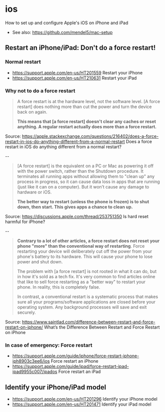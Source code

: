 # ios
How to set up and configure Apple's iOS on iPhone and iPad
- See also: https://github.com/mendel5/mac-setup

## Restart an iPhone/iPad: Don't do a force restart!
### Normal restart
- https://support.apple.com/en-us/HT201559 Restart your iPhone
- https://support.apple.com/en-us/HT210631 Restart your iPad

### Why not to do a force restart

> A force restart is at the hardware level, not the software level. \[A force restart] does nothing more than cut the power and turn the device back on again.
>
> **This means that \[a force restart] doesn't clear any caches or reset anything. A regular restart actually does more than a force restart.**

Source: https://apple.stackexchange.com/questions/216402/does-a-force-restart-in-ios-do-anything-different-from-a-normal-restart Does a force restart in iOS do anything different from a normal restart?

--

> \[A force restart] is the equivalent on a PC or Mac as powering it off with the power switch, rather than the Shutdown procedure. It terminates all running apps without allowing them to "clean up" any process in progress, so it can cause data loss in apps that are running (just like it can on a computer). But it won’t cause any damage to hardware or iOS.
> 
> **The better way to restart (unless the phone is frozen) is to shut down, then start. This gives apps a chance to clean up.**

Source: https://discussions.apple.com/thread/253751350 Is hard reset harmful for iPhone?

--

> **Contrary to a lot of other articles, a force restart does not reset your phone "more" than the conventional way of restarting**. Force restarting your device will deliberately cut off the power from your phone's battery to its hardware. This will cause your phone to lose power and shut down.
> 
> The problem with \[a force restart] is not rooted in what it can do, but in how it's sold as a tech fix. It's very common to find articles online that like to sell force restarting as a "better way" to restart your phone. In reality, this is completely false.
> 
> In contrast, a conventional restart is a systematic process that makes sure all your programs/software applications are closed before your operating system. Any background processes will save and exit securely.

Source: https://www.saintlad.com/difference-between-restart-and-force-restart-on-iphone/ What’s the Difference Between Restart and Force Restart on iPhone

### In case of emergency: Force restart
- https://support.apple.com/guide/iphone/force-restart-iphone-iph8903c3ee6/ios Force restart an iPhone
- https://support.apple.com/guide/ipad/force-restart-ipad-ipad9955c007/ipados Force restart an iPad

## Identify your iPhone/iPad model
- https://support.apple.com/en-us/HT201296 Identify your iPhone model
- https://support.apple.com/en-us/HT201471 Identify your iPad model
